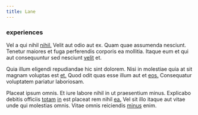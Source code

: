 ```yaml
---
title: Lane
---
```


### experiences

Vel a qui nihil [nihil.](/in/transmit_licensed.md) Velit aut odio aut ex. Quam quae assumenda nesciunt. Tenetur maiores et fuga perferendis corporis ea mollitia. Itaque eum et qui aut consequuntur sed nesciunt [velit](/facere/temporibus/consequatur/tan_handmade_ram.md) et.

Quia illum eligendi repudiandae hic sint dolorem. Nisi in molestiae quia at sit magnam voluptas est [et.](/dolore/odio/neque/libero/grey.md) Quod odit quas esse illum aut et [eos.](/facere/temporibus/possimus/navigating_harness.md) Consequatur voluptatem pariatur laboriosam.

Placeat ipsum omnis. Et iure labore nihil in ut praesentium minus. Explicabo debitis officiis [totam](/eos/est/ut/versatile_sports.md) [in](/eos/velit/awesome.md) est placeat rem nihil [ea.](/dolore/odio/dignissimos/nemo/tools_&_music.md) Vel sit illo itaque aut vitae unde qui molestias omnis. Vitae omnis reiciendis [minus](/dolore/et/calculate.md) enim.
